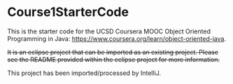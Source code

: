 # Course1StarterCode

This is the starter code for the UCSD Coursera MOOC Object Oriented Programming in Java: https://www.coursera.org/learn/object-oriented-java.  

~~It is an eclipse project that can be imported as an existing project.  Please see the README provided within the eclipse project for more information.~~

This project has been imported/processed by IntelliJ.